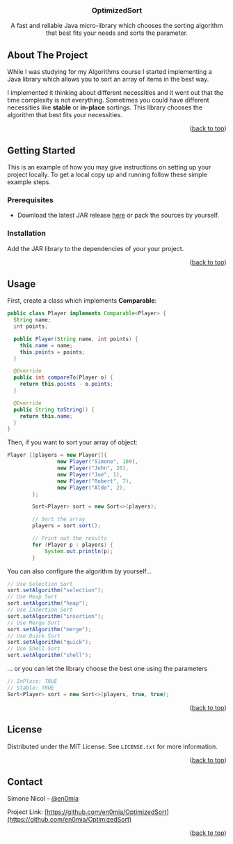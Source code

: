 <div align="center">

<h3 align="center">OptimizedSort</h3>

  <p align="center">
    A fast and reliable Java micro-library which chooses the sorting algorithm that best fits your needs and sorts the parameter.
    <br />
  </p>
</div>

<!-- ABOUT THE PROJECT -->
## About The Project

While I was studying for my Algorithms course I started implementing a Java library which allows you to sort an array of items in the best way.

I implemented it thinking about different necessities and it went out that the time complexity is not everything.
Sometimes you could have different necessities like **stable** or **in-place** sortings.
This library chooses the algorithm that best fits your necessities.

<p align="right">(<a href="#top">back to top</a>)</p>

## Getting Started

This is an example of how you may give instructions on setting up your project locally.
To get a local copy up and running follow these simple example steps.

### Prerequisites

* Download the latest JAR release [here](https://github.com/en0mia/OptimizedSort/releases) or pack the sources by yourself.

### Installation

Add the JAR library to the dependencies of your your project.

<p align="right">(<a href="#top">back to top</a>)</p>

<!-- USAGE EXAMPLES -->
## Usage

First, create a class which implements **Comparable**:
```java
public class Player implements Comparable<Player> {
  String name;
  int points;

  public Player(String name, int points) {
    this.name = name;
    this.points = points;
  }

  @Override
  public int compareTo(Player o) {
    return this.points - o.points;
  }

  @Override
  public String toString() {
    return this.name;
  }
}
```

Then, if you want to sort your array of object:
```java
Player []players = new Player[]{
                new Player("Simone", 100),
                new Player("John", 20),
                new Player("Joe", 1),
                new Player("Robert", 7),
                new Player("Aldo", 2),
        };

        Sort<Player> sort = new Sort<>(players);

        // Sort the array
        players = sort.sort();

        // Print out the results
        for (Player p : players) {
            System.out.println(p);
        }
```

You can also configure the algorithm by yourself...
```java
// Use Selection Sort
sort.setAlgorithm("selection");
// Use Heap Sort
sort.setAlgorithm("heap");
// Use Insertion Sort
sort.setAlgorithm("insertion");
// Use Merge Sort
sort.setAlgorithm("merge");
// Use Quick Sort
sort.setAlgorithm("quick");
// Use Shell Sort
sort.setAlgorithm("shell");
```
... or you can let the library choose the best one using the parameters

```java
// InPlace: TRUE
// Stable: TRUE
Sort<Player> sort = new Sort<>(players, true, true);
```



<p align="right">(<a href="#top">back to top</a>)</p>

<!-- LICENSE -->
## License

Distributed under the MIT License. See `LICENSE.txt` for more information.

<p align="right">(<a href="#top">back to top</a>)</p>

<!-- CONTACT -->
## Contact

Simone Nicol - [@en0mia](https://twitter.com/en0mia)

Project Link: [https://github.com/en0mia/OptimizedSort](https://github.com/en0mia/OptimizedSort)

<p align="right">(<a href="#top">back to top</a>)</p>